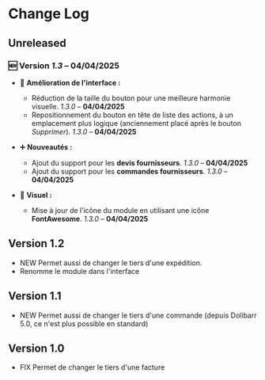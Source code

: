 # Change Log

## Unreleased

### 🆕 Version *1.3* – **04/04/2025**

- 🔧 **Amélioration de l'interface :**  
  - Réduction de la taille du bouton pour une meilleure harmonie visuelle. *1.3.0* – **04/04/2025**   
  - Repositionnement du bouton en tête de liste des actions, à un emplacement plus logique (anciennement placé après le bouton *Supprimer*). *1.3.0* – **04/04/2025**

- ➕ **Nouveautés :**  
  - Ajout du support pour les **devis fournisseurs**. *1.3.0* – **04/04/2025**
  - Ajout du support pour les **commandes fournisseurs**. *1.3.0* – **04/04/2025**

- 🎨 **Visuel :**  
  - Mise à jour de l’icône du module en utilisant une icône **FontAwesome**. *1.3.0* – **04/04/2025**

## Version 1.2
 - NEW Permet aussi de changer le tiers d'une expédition.
 - Renomme le module dans l'interface

## Version 1.1
 - NEW Permet aussi de changer le tiers d'une commande
   (depuis Dolibarr 5.0, ce n'est plus possible en standard)

## Version 1.0
 - FIX Permet de changer le tiers d'une facture
